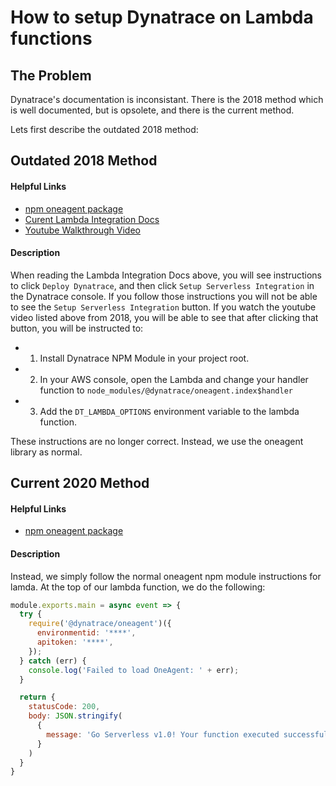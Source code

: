 # How to setup Dynatrace on Lambda functions

## The Problem
Dynatrace's documentation is inconsistant. There is the 2018 method which is well documented, but is opsolete, and there is the current method. 

Lets first describe the outdated 2018 method:


## Outdated 2018 Method
#### Helpful Links
- [npm oneagent package](https://www.npmjs.com/package/@dynatrace/oneagent)
- [Curent Lambda Integration Docs](https://www.dynatrace.com/support/help/technology-support/cloud-platforms/amazon-web-services/installation/integrate-nodejs-lambda-functions/)
- [Youtube Walkthrough Video](https://www.youtube.com/watch?v=0Y4yZQIpDUQ)

#### Description
When reading the Lambda Integration Docs above, you will see instructions to click `Deploy Dynatrace`, and then click `Setup Serverless Integration` in the Dynatrace console. If you follow those instructions you will not be able to see the `Setup Serverless Integration` button. If you watch the youtube video listed above from 2018, you will be able to see that after clicking that button, you will be instructed to:

- 1. Install Dynatrace NPM Module in your project root.
- 2. In your AWS console, open the Lambda and change your handler function to `node_modules/@dynatrace/oneagent.index$handler`
- 3. Add the `DT_LAMBDA_OPTIONS` environment variable to the lambda function.

These instructions are no longer correct. Instead, we use the oneagent library as normal.

## Current 2020 Method
#### Helpful Links
- [npm oneagent package](https://www.npmjs.com/package/@dynatrace/oneagent)

#### Description
Instead, we simply follow the normal oneagent npm module instructions for lamda. At the top of our lambda function, we do the following:

```js
module.exports.main = async event => {
  try {
    require('@dynatrace/oneagent')({
      environmentid: '****',
      apitoken: '****',
    });
  } catch (err) {
    console.log('Failed to load OneAgent: ' + err);
  }

  return {
    statusCode: 200,
    body: JSON.stringify(
      {
        message: 'Go Serverless v1.0! Your function executed successfully!'
      }
    )
  }
}
```
